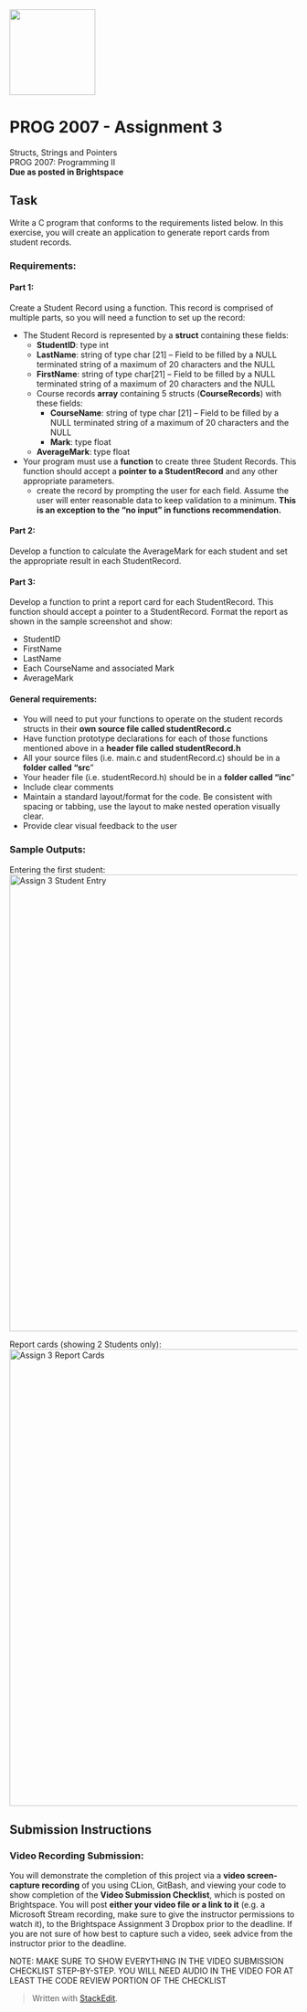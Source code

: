 <img width="150px" src="https://www.nscc.ca/img/aboutnscc/visual-identity-guidelines/artwork/nscc-jpeg.jpg" >

# PROG 2007 - Assignment 3
Structs, Strings and Pointers  
PROG 2007: Programming II  
**Due as posted in Brightspace**

## Task
Write a C program that conforms to the requirements listed below. In this exercise, you will create an application to generate report cards from student records.

### Requirements:

#### Part 1:
Create a Student Record using a function. This record is comprised of multiple parts, so you will need a function to set up the record:

- The Student Record is represented by a **struct** containing these fields:
    - **StudentID**: type int
    - **LastName**: string of type char [21] – Field to be filled by a NULL terminated string of a maximum of 20 characters and the NULL
    - **FirstName**: string of type char[21] – Field to be filled by a NULL terminated string of a maximum of 20 characters and the NULL
    - Course records **array** containing 5 structs (**CourseRecords**) with these fields:
        - **CourseName**: string of type char [21] – Field to be filled by a NULL terminated string of a maximum of 20 characters and the NULL
        - **Mark**: type float
    - **AverageMark**: type float
- Your program must use a **function** to create three Student Records. This function should accept a **pointer to a StudentRecord** and any other appropriate parameters.
    - create the record by prompting the user for each field. Assume the user will enter reasonable data to keep validation to a minimum. **This is an exception to the “no input” in functions recommendation.**

#### Part 2:
Develop a function to calculate the AverageMark for each student and set the appropriate result in each StudentRecord.

#### Part 3:
Develop a function to print a report card for each StudentRecord. This function should accept a pointer to a StudentRecord. Format the report as shown in the sample screenshot and show:

- StudentID
- FirstName
- LastName
- Each CourseName and associated Mark
- AverageMark

#### General requirements:

- You will need to put your functions to operate on the student records structs in their **own source file called studentRecord.c**
- Have function prototype declarations for each of those functions mentioned above in a **header file called studentRecord.h**
- All your source files (i.e. main.c and studentRecord.c) should be in a **folder called “src**”
- Your header file (i.e. studentRecord.h) should be in a **folder called “inc**”
- Include clear comments
- Maintain a standard layout/format for the code. Be consistent with spacing or tabbing, use the layout to make nested operation visually clear.
- Provide clear visual feedback to the user

### Sample Outputs:
Entering the first student:  
    <img width="800px" src="https://prog2007.netlify.app/assign3-student-entry.png" alt="Assign 3 Student Entry">

Report cards (showing 2 Students only):  
    <img width="800px" src="https://prog2007.netlify.app/assign3-report-cards.png" alt="Assign 3 Report Cards">

## Submission Instructions
### Video Recording Submission:

You will demonstrate the completion of this project via a **video screen-capture recording** of you using CLion, GitBash, and viewing your code to show completion of the **Video Submission Checklist**, which is posted on Brightspace. You will post **either your video file or a link to it** (e.g. a Microsoft Stream recording, make sure to give the instructor permissions to watch it), to the Brightspace Assignment 3 Dropbox prior to the deadline. If you are not sure of how best to capture such a video, seek advice from the instructor prior to the deadline.

NOTE: MAKE SURE TO SHOW EVERYTHING IN THE VIDEO SUBMISSION CHECKLIST STEP-BY-STEP. YOU WILL NEED AUDIO IN THE VIDEO FOR AT LEAST THE CODE REVIEW PORTION OF THE CHECKLIST

> Written with [StackEdit](https://stackedit.io/).
